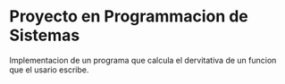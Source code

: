 # Proyecto en Programmacion de Sistemas

Implementacion de un programa que calcula el dervitativa de un funcion que el usario escribe. 
